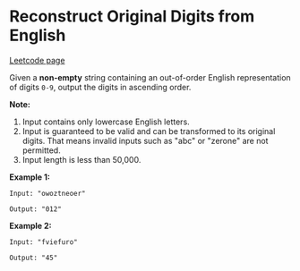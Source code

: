 # Reconstruct Original Digits from English
[Leetcode page](https://leetcode.com/problems/reconstruct-original-digits-from-english/description)

Given a **non-empty** string containing an out-of-order English representation
of digits `0-9`, output the digits in ascending order.

**Note:**  

  1. Input contains only lowercase English letters.
  2. Input is guaranteed to be valid and can be transformed to its original digits. That means invalid inputs such as "abc" or "zerone" are not permitted.
  3. Input length is less than 50,000.

**Example 1:**  

    
    
    Input: "owoztneoer"
    
    Output: "012"
    

**Example 2:**  

    
    
    Input: "fviefuro"
    
    Output: "45"
    

